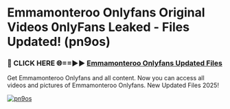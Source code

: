 # Emmamonteroo Onlyfans Original Videos 0nlyFans Leaked - Files Updated! (pn9os)

<h3>🔴 CLICK HERE 🌐==►► <a href="https://tinyurl.com/ehrbuxhb" rel="nofollow">Emmamonteroo Onlyfans Updated Files</a></h3>

Get Emmamonteroo Onlyfans and all content. Now you can access all videos and pictures of Emmamonteroo Onlyfans. New Updated Files 2025!

[![pn9os](https://i.imgur.com/lVYEuWS.gif)](https://tinyurl.com/ehrbuxhb)
